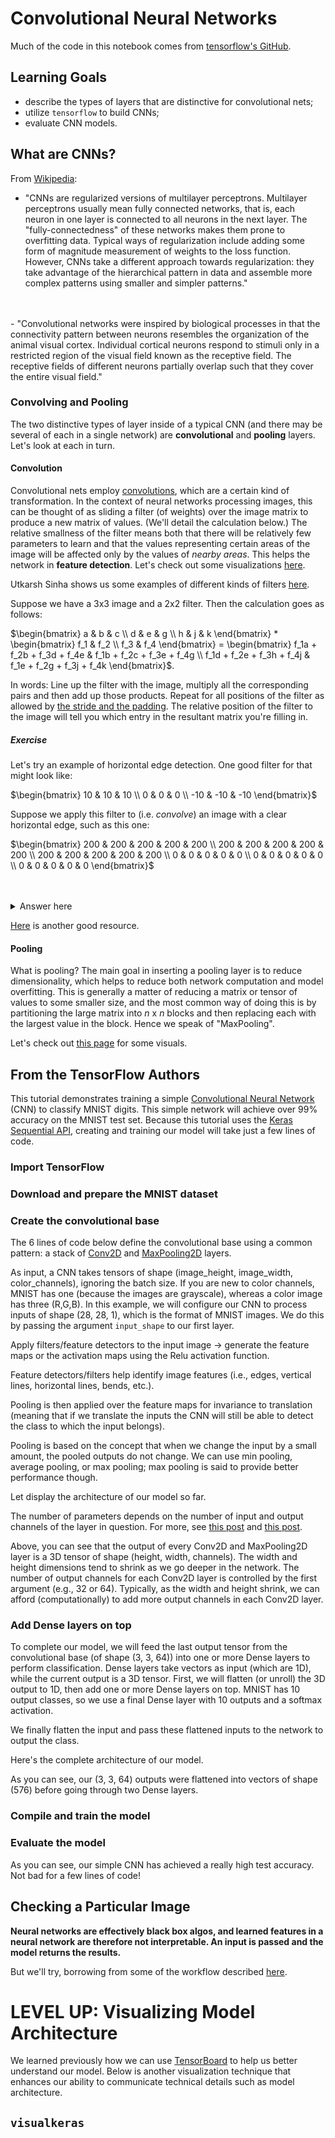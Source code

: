 # Convolutional Neural Networks

Much of the code in this notebook comes from [tensorflow's GitHub](https://github.com/tensorflow/docs/tree/master/site/en/tutorials).

## Learning Goals

- describe the types of layers that are distinctive for convolutional nets;
- utilize `tensorflow` to build CNNs;
- evaluate CNN models.

## What are CNNs?

From [Wikipedia](https://en.wikipedia.org/wiki/Convolutional_neural_network):

- "CNNs are regularized versions of multilayer perceptrons. Multilayer perceptrons usually mean fully connected networks, that is, each neuron in one layer is connected to all neurons in the next layer. The "fully-connectedness" of these networks makes them prone to overfitting data. Typical ways of regularization include adding some form of magnitude measurement of weights to the loss function. However, CNNs take a different approach towards regularization: they take advantage of the hierarchical pattern in data and assemble more complex patterns using smaller and simpler patterns."
<br/>
<br/>
- "Convolutional networks were inspired by biological processes in that the connectivity pattern between neurons resembles the organization of the animal visual cortex. Individual cortical neurons respond to stimuli only in a restricted region of the visual field known as the receptive field. The receptive fields of different neurons partially overlap such that they cover the entire visual field."

### Convolving and Pooling

The two distinctive types of layer inside of a typical CNN (and there may be several of each in a single network) are **convolutional** and **pooling** layers. Let's look at each in turn.


#### Convolution
Convolutional nets employ [convolutions](https://en.wikipedia.org/wiki/Convolution), which are a certain kind of transformation. In the context of neural networks processing images, this can be thought of as sliding a filter (of weights) over the image matrix to produce a new matrix of values. (We'll detail the calculation below.) The relative smallness of the filter means both that there will be relatively few parameters to learn and that the values representing certain areas of the image will be affected only by the values of *nearby areas*. This helps the network in **feature detection**. Let's check out some visualizations [here](https://www.freecodecamp.org/news/an-intuitive-guide-to-convolutional-neural-networks-260c2de0a050/).

Utkarsh Sinha shows us some examples of different kinds of filters [here](http://aishack.in/tutorials/convolutions/).

Suppose we have a 3x3 image and a 2x2 filter. Then the calculation goes as follows:

$\begin{bmatrix}
a & b & c \\
d & e & g \\
h & j & k
\end{bmatrix} *
\begin{bmatrix}
f_1 & f_2 \\
f_3 & f_4
\end{bmatrix} =
\begin{bmatrix}
f_1a + f_2b + f_3d + f_4e & f_1b + f_2c + f_3e + f_4g \\
f_1d + f_2e + f_3h + f_4j & f_1e + f_2g + f_3j + f_4k
\end{bmatrix}$.

In words: Line up the filter with the image, multiply all the corresponding pairs and then add up those products. Repeat for all positions of the filter as allowed by [the stride and the padding](https://adeshpande3.github.io/A-Beginner%27s-Guide-To-Understanding-Convolutional-Neural-Networks-Part-2/). The relative position of the filter to the image will tell you which entry in the resultant matrix you're filling in.

##### Exercise
Let's try an example of horizontal edge detection. One good filter for that might look like:

$\begin{bmatrix}
10 & 10 & 10 \\
0 & 0 & 0 \\
-10 & -10 & -10
\end{bmatrix}$

Suppose we apply this filter to (i.e. *convolve*) an image with a clear horizontal edge, such as this one:

$\begin{bmatrix}
200 & 200 & 200 & 200 & 200 \\
200 & 200 & 200 & 200 & 200 \\
200 & 200 & 200 & 200 & 200 \\
0 & 0 & 0 & 0 & 0 \\
0 & 0 & 0 & 0 & 0 \\
0 & 0 & 0 & 0 & 0
\end{bmatrix}$

<br/>
<br/>
<details><summary>
    Answer here
    </summary>
    <br/>
    $\begin{bmatrix}
    0 & 0 & 0 \\
    6000 & 6000 & 6000 \\
    6000 & 6000 & 6000 \\
    0 & 0 & 0
    \end{bmatrix}$
    Notice how the edge is now "highlighted"!
    </details>

[Here](https://towardsdatascience.com/intuitively-understanding-convolutions-for-deep-learning-1f6f42faee1) is another good resource.

#### Pooling
What is pooling? The main goal in inserting a pooling layer is to reduce dimensionality, which helps to reduce both network computation and model overfitting. This is generally a matter of reducing a matrix or tensor of values to  some smaller size, and the most common way of doing this is by partitioning the large matrix into $n$ x $n$ blocks and then replacing each with the largest value in the block. Hence we speak of "MaxPooling".

Let's check out [this page](https://leonardoaraujosantos.gitbooks.io/artificial-inteligence/content/pooling_layer.html) for some visuals.

## From the TensorFlow Authors

This tutorial demonstrates training a simple [Convolutional Neural Network](https://developers.google.com/machine-learning/glossary/#convolutional_neural_network) (CNN) to classify MNIST digits. This simple network will achieve over 99% accuracy on the MNIST test set. Because this tutorial uses the [Keras Sequential API](https://www.tensorflow.org/guide/keras), creating and training our model will take just a few lines of code.

### Import TensorFlow

### Download and prepare the MNIST dataset

### Create the convolutional base

The 6 lines of code below define the convolutional base using a common pattern: a stack of [Conv2D](https://www.tensorflow.org/api_docs/python/tf/keras/layers/Conv2D) and [MaxPooling2D](https://www.tensorflow.org/api_docs/python/tf/keras/layers/MaxPool2D) layers.

As input, a CNN takes tensors of shape (image_height, image_width, color_channels), ignoring the batch size. If you are new to color channels, MNIST has one (because the images are grayscale), whereas a color image has three (R,G,B). In this example, we will configure our CNN to process inputs of shape (28, 28, 1), which is the format of MNIST images. We do this by passing the argument `input_shape` to our first layer.



Apply filters/feature detectors to the input image $\rightarrow$ generate the feature maps or the activation maps using the Relu activation function.

Feature detectors/filters help identify image features (i.e., edges, vertical lines, horizontal lines, bends, etc.).

Pooling is then applied over the feature maps for invariance to translation (meaning that if we translate the inputs the CNN will still be able to detect the class to which the input belongs).

Pooling is based on the concept that when we change the input by a small amount, the pooled outputs do not change. We can use min pooling, average pooling, or max pooling; max pooling is said to provide better performance though.

Let display the architecture of our model so far.

The number of parameters depends on the number of input and output channels of the layer in question. For more, see [this post](https://medium.com/@zhang_yang/number-of-parameters-in-dense-and-convolutional-neural-networks-34b54c2ec349) and [this post](https://towardsdatascience.com/understanding-and-calculating-the-number-of-parameters-in-convolution-neural-networks-cnns-fc88790d530d).

Above, you can see that the output of every Conv2D and MaxPooling2D layer is a 3D tensor of shape (height, width, channels). The width and height dimensions tend to shrink as we go deeper in the network. The number of output channels for each Conv2D layer is controlled by the first argument (e.g., 32 or 64). Typically,  as the width and height shrink, we can afford (computationally) to add more output channels in each Conv2D layer.

### Add Dense layers on top
To complete our model, we will feed the last output tensor from the convolutional base (of shape (3, 3, 64)) into one or more Dense layers to perform classification. Dense layers take vectors as input (which are 1D), while the current output is a 3D tensor. First, we will flatten (or unroll) the 3D output to 1D,  then add one or more Dense layers on top. MNIST has 10 output classes, so we use a final Dense layer with 10 outputs and a softmax activation.

We finally flatten the input and pass these flattened inputs to the network to output the class.

 Here's the complete architecture of our model.

As you can see, our (3, 3, 64) outputs were flattened into vectors of shape (576) before going through two Dense layers.

### Compile and train the model

### Evaluate the model

As you can see, our simple CNN has achieved a really high test accuracy. Not bad for a few lines of code!

## Checking a Particular Image

**Neural networks are effectively black box algos, and learned features in a neural network are therefore not interpretable. An input is passed and the model returns the results.**

But we'll try, borrowing from some of the workflow described [here](https://github.com/arshren/Feature-Visualization/blob/master/Feature%20Visualization.ipynb).

# LEVEL UP: Visualizing Model Architecture

We learned previously how we can use [TensorBoard](https://tensorboard.dev/experiment/HLI3H1nYTAaOYRSB36FgEg/#scalars) to help us better understand our model. Below is another visualization technique that enhances our ability to communicate technical details such as model architecture.

## `visualkeras`
